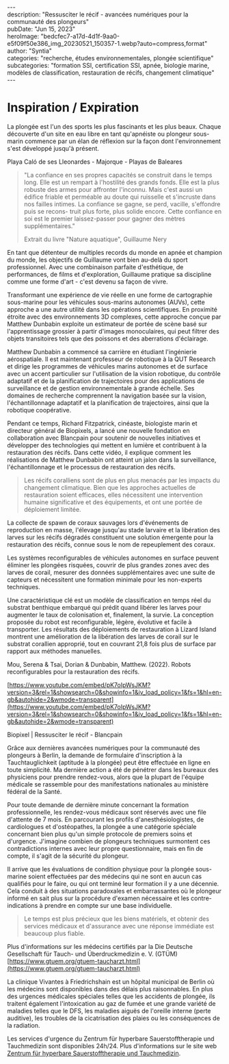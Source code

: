 \---  
description: "Ressusciter le récif - avancées numériques pour la communauté des plongeurs"   
pubDate: "Jun 15, 2023"   
heroImage: "bedcfec7-a17d-4d1f-9aa0-e5f09f50e386_img_20230521_150357-1.webp?auto=compress,format"   
author: "Syntia"   
categories: "recherche, études environnementales, plongée scientifique"   
subcategories: "formation SSI, certification SSI, apnée, biologie marine, modèles de classification, restauration de récifs, changement climatique"   
\---  

# **Inspiration / Expiration**

La plongée est l'un des sports les plus fascinants et les plus beaux. Chaque découverte d'un site en eau libre en tant qu'apnéiste ou plongeur sous-marin commence par un élan de réflexion sur la façon dont l'environnement s'est développé jusqu'à présent.

Playa Caló de ses Lleonardes - Majorque - Playas de Baleares

> "La confiance en ses propres capacités se construit dans le temps long. Elle est un rempart à l'hostilité des grands fonds. Elle est la plus robuste des armes pour affronter l'inconnu. Mais c'est aussi un édifice friable et perméable au doute qui ruisselle et s'incruste dans nos failles intimes. La confiance se gagne, se perd, vacille, s'effondre puis se recons- truit plus forte, plus solide encore. Cette confiance en soi est le premier laissez-passer pour gagner des mètres supplémentaires."
> 
> Extrait du livre "Nature aquatique", Guillaume Nery

En tant que détenteur de multiples records du monde en apnée et champion du monde, les objectifs de Guillaume vont bien au-delà du sport professionnel. Avec une combinaison parfaite d'esthétique, de performances, de films et d'exploration, Guillaume pratique sa discipline comme une forme d'art - c'est devenu sa façon de vivre.

Transformant une expérience de vie réelle en une forme de cartographie sous-marine pour les véhicules sous-marins autonomes (AUVs), cette approche a une autre utilité dans les opérations scientifiques. En proximité étroite avec des environnements 3D complexes, cette approche conçue par Matthew Dunbabin exploite un estimateur de portée de scène basé sur l'apprentissage grossier à partir d'images monoculaires, qui peut filtrer des objets transitoires tels que des poissons et des aberrations d'éclairage.

Matthew Dunbabin a commencé sa carrière en étudiant l'ingénierie aérospatiale. Il est maintenant professeur de robotique à la QUT Research et dirige les programmes de véhicules marins autonomes et de surface avec un accent particulier sur l'utilisation de la vision robotique, du contrôle adaptatif et de la planification de trajectoires pour des applications de surveillance et de gestion environnementale à grande échelle. Ses domaines de recherche comprennent la navigation basée sur la vision, l'échantillonnage adaptatif et la planification de trajectoires, ainsi que la robotique coopérative.

Pendant ce temps, Richard Fitzpatrick, cinéaste, biologiste marin et directeur général de Biopixels, a lancé une nouvelle fondation en collaboration avec Blancpain pour soutenir de nouvelles initiatives et développer des technologies qui mettent en lumière et contribuent à la restauration des récifs. Dans cette vidéo, il explique comment les réalisations de Matthew Dunbabin ont atteint un jalon dans la surveillance, l'échantillonnage et le processus de restauration des récifs.

> Les récifs coralliens sont de plus en plus menacés par les impacts du changement climatique. Bien que les approches actuelles de restauration soient efficaces, elles nécessitent une intervention humaine significative et des équipements, et ont une portée de déploiement limitée.

La collecte de spawn de coraux sauvages lors d'événements de reproduction en masse, l'élevage jusqu'au stade larvaire et la libération des larves sur les récifs dégradés constituent une solution émergente pour la restauration des récifs, connue sous le nom de repeuplement des coraux.

Les systèmes reconfigurables de véhicules autonomes en surface peuvent éliminer les plongées risquées, couvrir de plus grandes zones avec des larves de corail, mesurer des données supplémentaires avec une suite de capteurs et nécessitent une formation minimale pour les non-experts techniques.

Une caractéristique clé est un modèle de classification en temps réel du substrat benthique embarqué qui prédit quand libérer les larves pour augmenter le taux de colonisation et, finalement, la survie. La conception proposée du robot est reconfigurable, légère, évolutive et facile à transporter. Les résultats des déploiements de restauration à Lizard Island montrent une amélioration de la libération des larves de corail sur le substrat corallien approprié, tout en couvrant 21,8 fois plus de surface par rapport aux méthodes manuelles.

Mou, Serena & Tsai, Dorian & Dunbabin, Matthew. (2022). Robots reconfigurables pour la restauration des récifs.

[https://www.youtube.com/embed/pK7oIpWsJKM?version=3&rel=1&showsearch=0&showinfo=1&iv_load_policy=1&fs=1&hl=en-gb&autohide=2&wmode=transparent](https://www.youtube.com/embed/pK7oIpWsJKM?version=3&rel=1&showsearch=0&showinfo=1&iv_load_policy=1&fs=1&hl=en-gb&autohide=2&wmode=transparent)

Biopixel | Ressusciter le récif - Blancpain

Grâce aux dernières avancées numériques pour la communauté des plongeurs à Berlin, la demande de formulaire d'inscription à la Tauchtauglichkeit (aptitude à la plongée) peut être effectuée en ligne en toute simplicité. Ma dernière action a été de pénétrer dans les bureaux des physiciens pour prendre rendez-vous, alors que la plupart de l'équipe médicale se rassemble pour des manifestations nationales au ministère fédéral de la Santé.

Pour toute demande de dernière minute concernant la formation professionnelle, les rendez-vous médicaux sont réservés avec une file d'attente de 7 mois. En parcourant les profils d'anesthésiologistes, de cardiologues et d'ostéopathes, la plongée a une catégorie spéciale concernant bien plus qu'un simple protocole de premiers soins et d'urgence. J'imagine combien de plongeurs techniques surmontent ces contradictions internes avec leur propre questionnaire, mais en fin de compte, il s'agit de la sécurité du plongeur.

Il arrive que les évaluations de condition physique pour la plongée sous-marine soient effectuées par des médecins qui ne sont en aucun cas qualifiés pour le faire, ou qui ont terminé leur formation il y a une décennie. Cela conduit à des situations paradoxales et embarrassantes où le plongeur informé en sait plus sur la procédure d'examen nécessaire et les contre-indications à prendre en compte sur une base individuelle.

> Le temps est plus précieux que les biens matériels, et obtenir des services médicaux et d'assurance avec une réponse immédiate est beaucoup plus fiable.

Plus d'informations sur les médecins certifiés par la Die Deutsche Gesellschaft für Tauch- und Überdruckmedizin e. V. (GTÜM) [https://www.gtuem.org/gtuem-taucharzt.html](https://www.gtuem.org/gtuem-taucharzt.html)

La clinique Vivantes à Friedrichshain est un hôpital municipal de Berlin où les médecins sont disponibles dans des délais plus raisonnables. En plus des urgences médicales spéciales telles que les accidents de plongée, ils traitent également l'intoxication au gaz de fumée et une grande variété de maladies telles que le DFS, les maladies aiguës de l'oreille interne (perte auditive), les troubles de la cicatrisation des plaies ou les conséquences de la radiation.

Les services d'urgence du Zentrum für hyperbare Sauerstofftherapie und Tauchmedizin sont disponibles 24h/24. Plus d'informations sur le site web [Zentrum für hyperbare Sauerstofftherapie und Tauchmedizin](https://www.vivantes.de/klinikum-im-friedrichshain/fachbereiche/zentren/zentrum-fuer-hyperbare-sauerstofftherapie-und-tauchmedizin).
